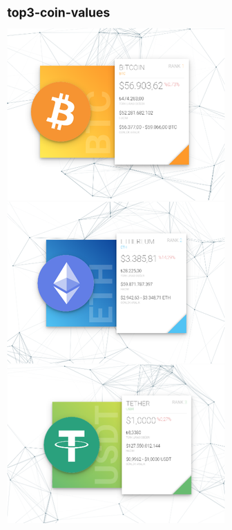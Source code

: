 # top3-coin-values

![yalova](https://github.com/FlySquare/top3-coin-values/blob/main/images/1.png)
![yalova](https://github.com/FlySquare/top3-coin-values/blob/main/images/2.png)
![yalova](https://github.com/FlySquare/top3-coin-values/blob/main/images/3.png)
